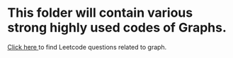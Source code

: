 # This folder will contain various strong highly used codes of Graphs.
<a href = "fb.com"> Click here </a> to find Leetcode questions related to graph. 
